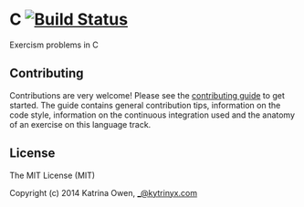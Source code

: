 # C [![Build Status](https://travis-ci.org/exercism/c.svg?branch=master)](https://travis-ci.org/exercism/c)

Exercism problems in C

## Contributing

Contributions are very welcome! Please see the [contributing guide](https://github.com/exercism/c/blob/master/docs/CONTRIBUTING.md) to get started. The guide contains general contribution tips, information on the code style, information on the continuous integration used and the anatomy of an exercise on this language track.

## License

The MIT License (MIT)

Copyright (c) 2014 Katrina Owen, _@kytrinyx.com
